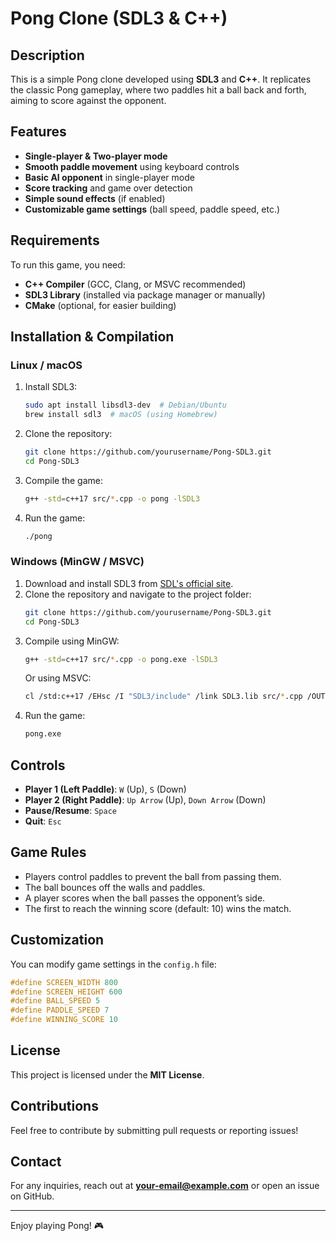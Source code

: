 # Pong Clone (SDL3 & C++)

## Description
This is a simple Pong clone developed using **SDL3** and **C++**. It replicates the classic Pong gameplay, where two paddles hit a ball back and forth, aiming to score against the opponent.

## Features
- **Single-player & Two-player mode**
- **Smooth paddle movement** using keyboard controls
- **Basic AI opponent** in single-player mode
- **Score tracking** and game over detection
- **Simple sound effects** (if enabled)
- **Customizable game settings** (ball speed, paddle speed, etc.)

## Requirements
To run this game, you need:
- **C++ Compiler** (GCC, Clang, or MSVC recommended)
- **SDL3 Library** (installed via package manager or manually)
- **CMake** (optional, for easier building)

## Installation & Compilation

### Linux / macOS
1. Install SDL3:
   ```sh
   sudo apt install libsdl3-dev  # Debian/Ubuntu
   brew install sdl3  # macOS (using Homebrew)
   ```
2. Clone the repository:
   ```sh
   git clone https://github.com/yourusername/Pong-SDL3.git
   cd Pong-SDL3
   ```
3. Compile the game:
   ```sh
   g++ -std=c++17 src/*.cpp -o pong -lSDL3
   ```
4. Run the game:
   ```sh
   ./pong
   ```

### Windows (MinGW / MSVC)
1. Download and install SDL3 from [SDL's official site](https://github.com/libsdl-org/SDL).
2. Clone the repository and navigate to the project folder:
   ```sh
   git clone https://github.com/yourusername/Pong-SDL3.git
   cd Pong-SDL3
   ```
3. Compile using MinGW:
   ```sh
   g++ -std=c++17 src/*.cpp -o pong.exe -lSDL3
   ```
   Or using MSVC:
   ```sh
   cl /std:c++17 /EHsc /I "SDL3/include" /link SDL3.lib src/*.cpp /OUT:pong.exe
   ```
4. Run the game:
   ```sh
   pong.exe
   ```

## Controls
- **Player 1 (Left Paddle)**: `W` (Up), `S` (Down)
- **Player 2 (Right Paddle)**: `Up Arrow` (Up), `Down Arrow` (Down)
- **Pause/Resume**: `Space`
- **Quit**: `Esc`

## Game Rules
- Players control paddles to prevent the ball from passing them.
- The ball bounces off the walls and paddles.
- A player scores when the ball passes the opponent’s side.
- The first to reach the winning score (default: 10) wins the match.

## Customization
You can modify game settings in the `config.h` file:
```cpp
#define SCREEN_WIDTH 800
#define SCREEN_HEIGHT 600
#define BALL_SPEED 5
#define PADDLE_SPEED 7
#define WINNING_SCORE 10
```

## License
This project is licensed under the **MIT License**.

## Contributions
Feel free to contribute by submitting pull requests or reporting issues!

## Contact
For any inquiries, reach out at **your-email@example.com** or open an issue on GitHub.

---
Enjoy playing Pong! 🎮

